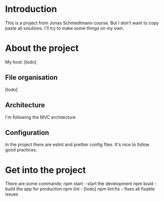 # Introduction

This is a project from Jonas Schmedtmann course. But I don't want to copy paste all solutions. I'll try to make some things on my own.

# About the project

My host: [todo]

## File organisation

[todo]

## Architecture

I'm following the MVC architecture

## Configuration

In the project there are eslint and prettier config files. It's nice to follow good practices.

# Get into the project

There are some commands:
npm start - start the development
npm biuld - build the app for production
npm lint - [todo]
npm lint:fix - fixes all fixable issues
